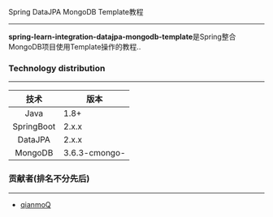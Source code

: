Spring DataJPA MongoDB Template教程

---

**spring-learn-integration-datajpa-mongodb-template**是Spring整合MongoDB项目使用Template操作的教程..

### Technology distribution

---

|技术|版本|
|:---:|---|
|Java|1.8+|
|SpringBoot|2.x.x|
|DataJPA|2.x.x|
|MongoDB|3.6.3-cmongo-|

### 贡献者(排名不分先后)

---

- [qianmoQ](https://github.com/qianmoQ)
